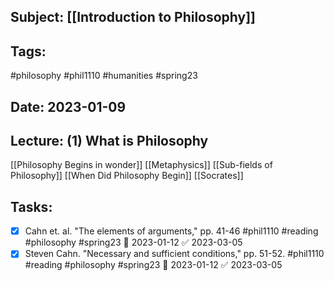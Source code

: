 ## Subject: [[Introduction to Philosophy]]
## Tags:
#philosophy #phil1110 #humanities #spring23 
## Date: 2023-01-09
## Lecture: (1) What is Philosophy

[[Philosophy Begins in wonder]]
[[Metaphysics]]
[[Sub-fields of Philosophy]]
[[When Did Philosophy Begin]]
[[Socrates]]

## Tasks:
- [x] Cahn et. al. "The elements of arguments," pp. 41-46 #phil1110 #reading #philosophy #spring23 📅 2023-01-12 ✅ 2023-03-05
- [x] Steven Cahn. "Necessary and sufficient conditions," pp. 51-52. #phil1110 #reading #philosophy #spring23 📅 2023-01-12 ✅ 2023-03-05